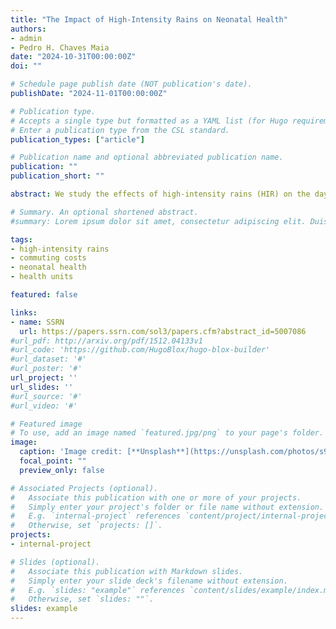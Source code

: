 ```yaml
---
title: "The Impact of High-Intensity Rains on Neonatal Health"
authors:
- admin
- Pedro H. Chaves Maia
date: "2024-10-31T00:00:00Z"
doi: ""

# Schedule page publish date (NOT publication's date).
publishDate: "2024-11-01T00:00:00Z"

# Publication type.
# Accepts a single type but formatted as a YAML list (for Hugo requirements).
# Enter a publication type from the CSL standard.
publication_types: ["article"]

# Publication name and optional abbreviated publication name.
publication: ""
publication_short: ""

abstract: We study the effects of high-intensity rains (HIR) on the day of birth on newborn health in the city of Rio de Janeiro, Brazil. We merge geodata from rainfall stations with administrative birth certificate records, creating a uniquely rich dataset covering the universe of births and HIR in Rio de Janeiro from 2006-2019. We find that 1) HIRs increase the likelihood of "low" and "very low" Apgar scores at the 5-minute mark by, at most, 29% and 40%, respectively; 2) the negative impact of HIR on Apgar scores is concentrated in health units affiliated with the SUS (Unified Health System), and 3) these adverse health effects are concentrated in units close to flood points.

# Summary. An optional shortened abstract.
#summary: Lorem ipsum dolor sit amet, consectetur adipiscing elit. Duis posuere tellus ac convallis placerat. Proin tincidunt magna sed ex sollicitudin condimentum.

tags:
- high-intensity rains
- commuting costs
- neonatal health
- health units

featured: false

links:
- name: SSRN
  url: https://papers.ssrn.com/sol3/papers.cfm?abstract_id=5007086
#url_pdf: http://arxiv.org/pdf/1512.04133v1
#url_code: 'https://github.com/HugoBlox/hugo-blox-builder'
#url_dataset: '#'
#url_poster: '#'
url_project: ''
url_slides: ''
#url_source: '#'
#url_video: '#'

# Featured image
# To use, add an image named `featured.jpg/png` to your page's folder. 
image:
  caption: 'Image credit: [**Unsplash**](https://unsplash.com/photos/s9CC2SKySJM)'
  focal_point: ""
  preview_only: false

# Associated Projects (optional).
#   Associate this publication with one or more of your projects.
#   Simply enter your project's folder or file name without extension.
#   E.g. `internal-project` references `content/project/internal-project/index.md`.
#   Otherwise, set `projects: []`.
projects:
- internal-project

# Slides (optional).
#   Associate this publication with Markdown slides.
#   Simply enter your slide deck's filename without extension.
#   E.g. `slides: "example"` references `content/slides/example/index.md`.
#   Otherwise, set `slides: ""`.
slides: example
---
```


